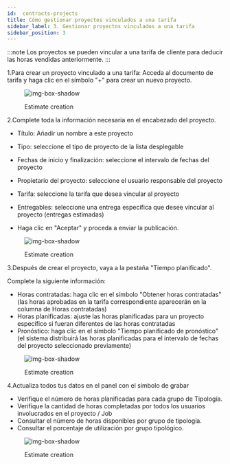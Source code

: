 ```yaml
---
id:  contracts-projects
title: Cómo gestionar proyectos vinculados a una tarifa
sidebar_label: 3. Gestionar proyectos vinculados a una tarifa
sidebar_position: 3
---
```




:::note
Los proyectos se pueden vincular a una tarifa de cliente para deducir las horas vendidas anteriormente.
:::

1.Para crear un proyecto vinculado a una tarifa:
Acceda al documento de tarifa y haga clic en el símbolo "+" para crear un nuevo proyecto.


<figure>

![img-box-shadow](/img/university/contracts/university-contracts-projects-1.png)
<figcaption>Estimate creation</figcaption>
</figure>


2.Complete toda la información necesaria en el encabezado del proyecto.

- Título: Añadir un nombre a este proyecto

- Tipo: seleccione el tipo de proyecto de la lista desplegable

- Fechas de inicio y finalización: seleccione el intervalo de fechas del proyecto

- Propietario del proyecto: seleccione el usuario responsable del proyecto

- Tarifa: seleccione la tarifa que desea vincular al proyecto

- Entregables: seleccione una entrega específica que desee vincular al proyecto (entregas estimadas)

- Haga clic en "Aceptar" y proceda a enviar la publicación.

<figure>

![img-box-shadow](/img/university/contracts/university-contracts-projects-2.png)
<figcaption>Estimate creation</figcaption>
</figure>

3.Después de crear el proyecto, vaya a la pestaña "Tiempo planificado".

Complete la siguiente información:

- Horas contratadas: haga clic en el símbolo "Obtener horas contratadas" (las horas aprobadas en la tarifa correspondiente aparecerán en la columna de Horas contratadas)
- Horas planificadas: ajuste las horas planificadas para un proyecto específico si fueran diferentes de las horas contratadas
- Pronóstico: haga clic en el símbolo "Tiempo planificado de pronóstico" (el sistema distribuirá las horas planificadas para el intervalo de fechas del proyecto seleccionado previamente)


<figure>

![img-box-shadow](/img/university/contracts/university-contracts-projects-3.png)
<figcaption>Estimate creation</figcaption>
</figure>


4.Actualiza todos tus datos en el panel con el simbolo de grabar

- Verifique el número de horas planificadas para cada grupo de Tipología.
- Verifique la cantidad de horas completadas por todos los usuarios involucrados en el proyecto / Job
- Consultar el número de horas disponibles por grupo de tipología.
- Consultar el porcentaje de utilización por grupo tipológico.

<figure>

![img-box-shadow](/img/university/contracts/university-contracts-projects-4.png)
<figcaption>Estimate creation</figcaption>
</figure
